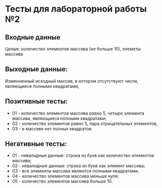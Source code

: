 # Тесты для лабораторной работы №2

## Входные данные
Целые: количество элементов массива (не больше 10),
элеметы массива

## Выходные данные:
Изменненный исходный массив, в котором отсутствуют числа, являющиеся полными квадратами;
## Позитивные тесты:
- 01 - количество элементов массива равно 5, четыре элемента массива, являющиеся полными квадратами;
- 02 - количество элементов равно 5, пара отрицательных элементов;
- 03 - в массиве нет полных квадратов.

## Негативные тесты:
- 01 - невалидные данные: строка из букв как количество элементов массива;
- 02 - невалидные данные: строка из букв как элемент массива;
- 03 - все элементы массива являются полными квадратами;
- 04 - количество элементов массива меньше нуля;
- 05 - количество элементов массива больше 10.
